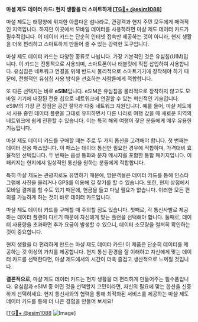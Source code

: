 **마셜 제도 데이터 카드: 현지 생활을 더 스마트하게 [[TG💪+ @esim1088](https://t.me/s/esim1088)]**

마셜 제도는 태평양에 위치한 아름다운 섬나라로, 관광객과 현지 주민 모두에게 매력적인 지역입니다. 하지만 이곳에서 모바일 데이터를 사용하려면 마샬 제도 데이터 카드가 필수적입니다. 이 데이터 카드는 단순히 인터넷 접속만 제공하는 것이 아니라, 현지 생활을 더욱 편리하고 스마트하게 만들어 줄 수 있는 강력한 도구입니다.

마샬 제도 데이터 카드는 다양한 종류로 나뉩니다. 가장 기본적인 것은 유심칩(UIM)입니다. 이 카드는 전통적으로 사용되며, 스마트폰이나 태블릿에 직접 삽입하여 사용합니다. 유심칩은 네트워크 연결을 위해 반드시 물리적으로 스마트기기에 장착해야 하기 때문에, 전형적인 유심칩 사용 방식을 선호하는 사람들에게 적합합니다.

또 다른 선택지는 바로 **eSIM**입니다. eSIM은 유심칩을 물리적으로 장착하지 않고도 모바일 기기에 내장된 전용 칩으로 네트워크에 연결할 수 있는 혁신적인 기술입니다. eSIM의 가장 큰 장점은 공간 절약과 다중 네트워크 지원입니다. 예를 들어, 마샬 제도에서 사용 중인 데이터 플랜을 그대로 유지하면서 다른 나라로 여행 갔을 때 새로운 지역의 네트워크에 쉽게 전환할 수 있습니다. 이는 특히 해외 여행이 잦은 분들에게 매우 유용한 기능입니다.

마샬 제도 데이터 카드를 구매할 때는 주로 두 가지 옵션을 고려해야 합니다. 첫 번째는 데이터 전용 패스입니다. 이 패스는 데이터 통신만 필요한 경우에 적합하며, 가격대비 효율적인 선택입니다. 두 번째는 음성 통화와 문자 메시지를 포함한 통합 패키지입니다. 이 패키지는 현지에서 일상적인 통신을 원하는 분들에게 적합합니다.

특히 마샬 제도는 관광지로도 유명하기 때문에, 방문객들은 데이터 카드를 통해 인스타그램에 사진을 올리거나 GPS를 이용해 길 찾기를 할 수 있습니다. 또한, 현지 상점에서 모바일 결제를 할 수도 있기 때문에, 현금을 들고 다닐 필요가 없습니다. 이러한 모든 편의를 가능하게 하는 것이 바로 데이터 카드입니다.

마샬 제도 데이터 카드를 구매할 때 주의할 점도 있습니다. 첫째로, 각 통신사별로 제공하는 데이터 플랜이 다르기 때문에 자신에게 맞는 플랜을 선택해야 합니다. 둘째로, 데이터 사용량을 초과하면 추가 요금이 발생할 수 있으니, 데이터 소모량을 철저히 확인하는 것이 중요합니다.

현지 생활을 더 편리하게 만드는 마샬 제도 데이터 카드! 이 제품은 단순히 데이터를 제공하는 것 이상의 가치를 제공합니다. 현지 통신 환경을 잘 이해하고 자신에게 맞는 데이터 카드를 선택한다면, 마샬 제도에서의 시간이 더욱 즐겁고 생산적으로 느껴질 것입니다.

**결론적으로**, 마샬 제도 데이터 카드는 현지 생활을 더 편리하게 만들어주는 필수품입니다. 유심칩과 eSIM 중 어떤 것을 선택할지 고민이라면, 자신의 필요에 맞는 옵션을 신중하게 선택하세요. 현지 통신사와의 협력을 통해 최적화된 서비스를 제공하는 마샬 제도 데이터 카드를 통해 더 나은 경험을 만들어 보세요!

[[TG💪+ @esim1088](https://t.me/s/esim1088) ![Image](https://i.postimg.cc/Y0z9fWf4/image.png)]